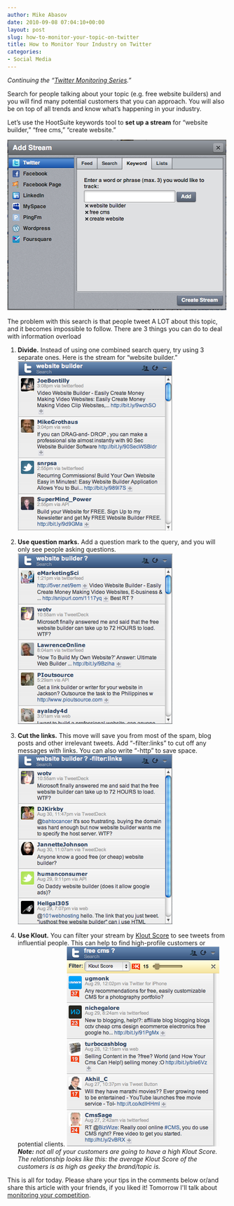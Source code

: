 ```yaml
---
author: Mike Abasov
date: 2010-09-08 07:04:10+00:00
layout: post
slug: how-to-monitor-your-topic-on-twitter
title: How to Monitor Your Industry on Twitter
categories:
- Social Media
---
```


_Continuing the “[Twitter Monitoring Series](/2010/09/05/how-to-monitor-everything-on-twitter/).”_

<!-- more -->

Search for people talking about your topic (e.g. free website builders) and you will find many potential customers that you can approach. You will also be on top of all trends and know what’s happening in your industry.

Let’s use the HootSuite keywords tool to **set up a stream** for “website builder,” “free cms,” “create website.”

![Searching in HootSuite](/wp-content/uploads/2012/06/tumblr_l8exskej2X1qa9j4k.png)

The problem with this search is that people tweet A LOT about this topic, and it becomes impossible to follow. There are 3 things you can do to deal with information overload

1. **Divide.** Instead of using one combined search query, try using 3 separate ones. Here is the stream for “website builder.”
![Search column in HootSuite](/wp-content/uploads/2012/06/tumblr_l8exxyfdRn1qa9j4k.png)

2. **Use question marks.** Add a question mark to the query, and you will only see people asking questions.
![Search for questions in HootSuite](/wp-content/uploads/2012/06/tumblr_l8exyrWx5v1qa9j4k.png)

3. **Cut the links.** This move will save you from most of the spam, blog posts and other irrelevant tweets. Add “-filter:links” to cut off any messages with links. You can also write “-http” to save space.
![Filter Links in HootSuite](/wp-content/uploads/2012/06/tumblr_l8ey08yCNA1qa9j4k.png)

4. **Use Klout.** You can filter your stream by [Klout Score](//klout.com) to see tweets from influential people. This can help to find high-profile customers or potential clients.
![Klout filtering in HootSuite](/wp-content/uploads/2012/06/tumblr_l8ey0uoG9k1qa9j4k.png)
_**Note:** not all of your customers are going to have a high Klout Score. The relationship looks like this: the average Klout Score of the customers is as high as geeky the brand/topic is._

This is all for today. Please share your tips in the comments below or/and share this article with your friends, if you liked it! Tomorrow I'll talk about [monitoring your competition](/post/1092381119/how-to-monitor-your-competition-on-twitter).
